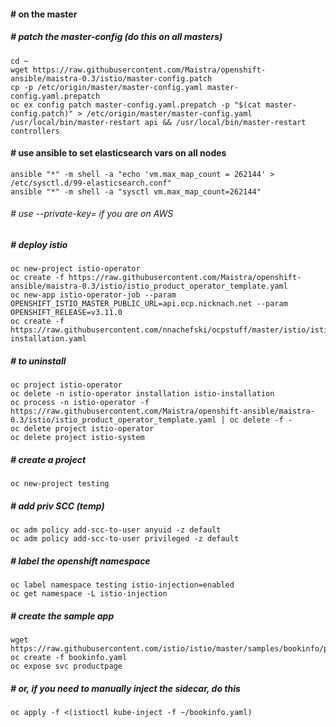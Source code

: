 #### # on the master

##### # patch the master-config (do this on all masters)
```
cd ~
wget https://raw.githubusercontent.com/Maistra/openshift-ansible/maistra-0.3/istio/master-config.patch
cp -p /etc/origin/master/master-config.yaml master-config.yaml.prepatch
oc ex config patch master-config.yaml.prepatch -p "$(cat master-config.patch)" > /etc/origin/master/master-config.yaml
/usr/local/bin/master-restart api && /usr/local/bin/master-restart controllers
```
#### # use ansible to set elasticsearch vars on all nodes
```
ansible "*" -m shell -a "echo 'vm.max_map_count = 262144' > /etc/sysctl.d/99-elasticsearch.conf"
ansible "*" -m shell -a "sysctl vm.max_map_count=262144"
```
###### # use --private-key= if you are on AWS
##### # deploy istio
```
oc new-project istio-operator
oc create -f https://raw.githubusercontent.com/Maistra/openshift-ansible/maistra-0.3/istio/istio_product_operator_template.yaml
oc new-app istio-operator-job --param OPENSHIFT_ISTIO_MASTER_PUBLIC_URL=api.ocp.nicknach.net --param OPENSHIFT_RELEASE=v3.11.0
oc create -f https://raw.githubusercontent.com/nnachefski/ocpstuff/master/istio/istio-installation.yaml
```
##### # to uninstall
```
oc project istio-operator
oc delete -n istio-operator installation istio-installation
oc process -n istio-operator -f https://raw.githubusercontent.com/Maistra/openshift-ansible/maistra-0.3/istio/istio_product_operator_template.yaml | oc delete -f -
oc delete project istio-operator
oc delete project istio-system 
```
##### # create a project
```
oc new-project testing
```
##### # add priv SCC (temp)
```
oc adm policy add-scc-to-user anyuid -z default
oc adm policy add-scc-to-user privileged -z default
```
##### # label the openshift namespace 
```
oc label namespace testing istio-injection=enabled
oc get namespace -L istio-injection
```
##### # create the sample app
```
wget https://raw.githubusercontent.com/istio/istio/master/samples/bookinfo/platform/kube/bookinfo.yaml
oc create -f bookinfo.yaml
oc expose svc productpage
```
##### # or, if you need to manually inject the sidecar, do this
```
oc apply -f <(istioctl kube-inject -f ~/bookinfo.yaml)
```
